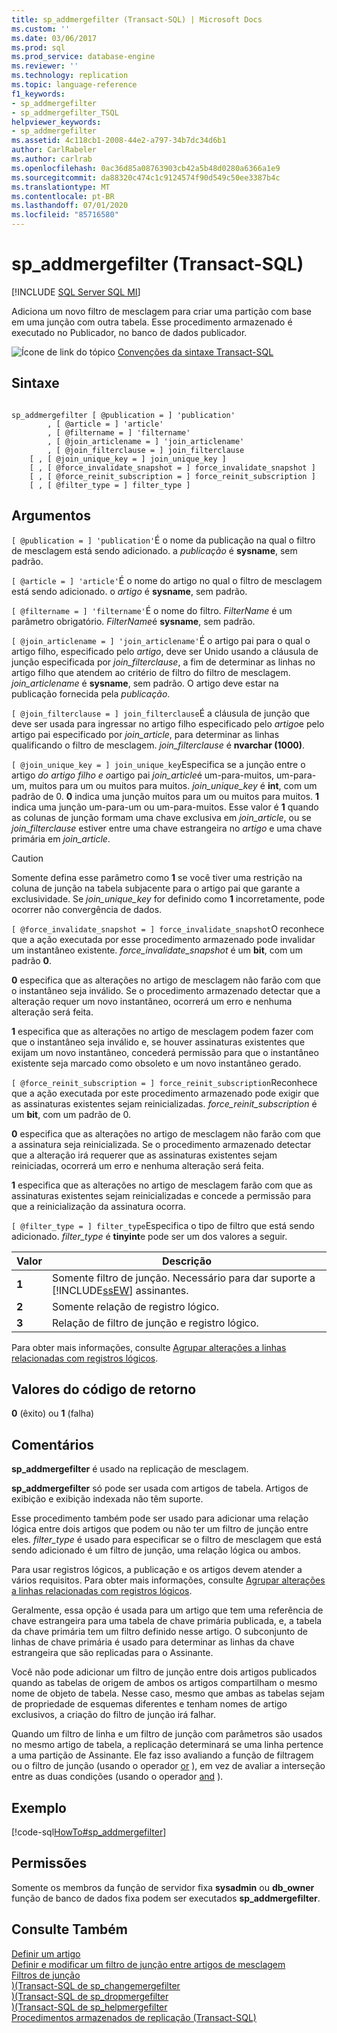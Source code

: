 ```yaml
---
title: sp_addmergefilter (Transact-SQL) | Microsoft Docs
ms.custom: ''
ms.date: 03/06/2017
ms.prod: sql
ms.prod_service: database-engine
ms.reviewer: ''
ms.technology: replication
ms.topic: language-reference
f1_keywords:
- sp_addmergefilter
- sp_addmergefilter_TSQL
helpviewer_keywords:
- sp_addmergefilter
ms.assetid: 4c118cb1-2008-44e2-a797-34b7dc34d6b1
author: CarlRabeler
ms.author: carlrab
ms.openlocfilehash: 0ac36d85a08763903cb42a5b48d0280a6366a1e9
ms.sourcegitcommit: da88320c474c1c9124574f90d549c50ee3387b4c
ms.translationtype: MT
ms.contentlocale: pt-BR
ms.lasthandoff: 07/01/2020
ms.locfileid: "85716580"
---
```

# <a name="sp_addmergefilter-transact-sql"></a>sp_addmergefilter (Transact-SQL)
[!INCLUDE [SQL Server SQL MI](../../includes/applies-to-version/sql-asdbmi.md)]

  Adiciona um novo filtro de mesclagem para criar uma partição com base em uma junção com outra tabela. Esse procedimento armazenado é executado no Publicador, no banco de dados publicador.  
  
 ![Ícone de link do tópico](../../database-engine/configure-windows/media/topic-link.gif "Ícone de link do tópico") [Convenções da sintaxe Transact-SQL](../../t-sql/language-elements/transact-sql-syntax-conventions-transact-sql.md)  
  
## <a name="syntax"></a>Sintaxe  
  
```  
  
sp_addmergefilter [ @publication = ] 'publication'   
        , [ @article = ] 'article'   
        , [ @filtername = ] 'filtername'   
        , [ @join_articlename = ] 'join_articlename'   
        , [ @join_filterclause = ] join_filterclause  
    [ , [ @join_unique_key = ] join_unique_key ]  
    [ , [ @force_invalidate_snapshot = ] force_invalidate_snapshot ]  
    [ , [ @force_reinit_subscription = ] force_reinit_subscription ]  
    [ , [ @filter_type = ] filter_type ]  
```  
  
## <a name="arguments"></a>Argumentos  
`[ @publication = ] 'publication'`É o nome da publicação na qual o filtro de mesclagem está sendo adicionado. a *publicação* é **sysname**, sem padrão.  
  
`[ @article = ] 'article'`É o nome do artigo no qual o filtro de mesclagem está sendo adicionado. o *artigo* é **sysname**, sem padrão.  
  
`[ @filtername = ] 'filtername'`É o nome do filtro. *FilterName* é um parâmetro obrigatório. *FilterName*é **sysname**, sem padrão.  
  
`[ @join_articlename = ] 'join_articlename'`É o artigo pai para o qual o artigo filho, especificado pelo *artigo*, deve ser Unido usando a cláusula de junção especificada por *join_filterclause*, a fim de determinar as linhas no artigo filho que atendem ao critério de filtro do filtro de mesclagem. *join_articlename* é **sysname**, sem padrão. O artigo deve estar na publicação fornecida pela *publicação*.  
  
`[ @join_filterclause = ] join_filterclause`É a cláusula de junção que deve ser usada para ingressar no artigo filho especificado pelo *artigo*e pelo artigo pai especificado por *join_article*, para determinar as linhas qualificando o filtro de mesclagem. *join_filterclause* é **nvarchar (1000)**.  
  
`[ @join_unique_key = ] join_unique_key`Especifica se a junção entre o artigo *do artigo filho e o*artigo pai *join_article*é um-para-muitos, um-para-um, muitos para um ou muitos para muitos. *join_unique_key* é **int**, com um padrão de 0. **0** indica uma junção muitos para um ou muitos para muitos. **1** indica uma junção um-para-um ou um-para-muitos. Esse valor é **1** quando as colunas de junção formam uma chave exclusiva em *join_article*, ou se *join_filterclause* estiver entre uma chave estrangeira no *artigo* e uma chave primária em *join_article*.  
  
> [!CAUTION]  
>  Somente defina esse parâmetro como **1** se você tiver uma restrição na coluna de junção na tabela subjacente para o artigo pai que garante a exclusividade. Se *join_unique_key* for definido como **1** incorretamente, pode ocorrer não convergência de dados.  
  
`[ @force_invalidate_snapshot = ] force_invalidate_snapshot`O reconhece que a ação executada por esse procedimento armazenado pode invalidar um instantâneo existente. *force_invalidate_snapshot* é um **bit**, com um padrão **0**.  
  
 **0** especifica que as alterações no artigo de mesclagem não farão com que o instantâneo seja inválido. Se o procedimento armazenado detectar que a alteração requer um novo instantâneo, ocorrerá um erro e nenhuma alteração será feita.  
  
 **1** especifica que as alterações no artigo de mesclagem podem fazer com que o instantâneo seja inválido e, se houver assinaturas existentes que exijam um novo instantâneo, concederá permissão para que o instantâneo existente seja marcado como obsoleto e um novo instantâneo gerado.  
  
`[ @force_reinit_subscription = ] force_reinit_subscription`Reconhece que a ação executada por este procedimento armazenado pode exigir que as assinaturas existentes sejam reinicializadas. *force_reinit_subscription* é um **bit**, com um padrão de 0.  
  
 **0** especifica que as alterações no artigo de mesclagem não farão com que a assinatura seja reinicializada. Se o procedimento armazenado detectar que a alteração irá requerer que as assinaturas existentes sejam reiniciadas, ocorrerá um erro e nenhuma alteração será feita.  
  
 **1** especifica que as alterações no artigo de mesclagem farão com que as assinaturas existentes sejam reinicializadas e concede a permissão para que a reinicialização da assinatura ocorra.  
  
`[ @filter_type = ] filter_type`Especifica o tipo de filtro que está sendo adicionado. *filter_type* é **tinyint**e pode ser um dos valores a seguir.  
  
|Valor|Descrição|  
|-----------|-----------------|  
|**1**|Somente filtro de junção. Necessário para dar suporte a [!INCLUDE[ssEW](../../includes/ssew-md.md)] assinantes.|  
|**2**|Somente relação de registro lógico.|  
|**3**|Relação de filtro de junção e registro lógico.|  
  
 Para obter mais informações, consulte [Agrupar alterações a linhas relacionadas com registros lógicos](../../relational-databases/replication/merge/group-changes-to-related-rows-with-logical-records.md).  
  
## <a name="return-code-values"></a>Valores do código de retorno  
 **0** (êxito) ou **1** (falha)  
  
## <a name="remarks"></a>Comentários  
 **sp_addmergefilter** é usado na replicação de mesclagem.  
  
 **sp_addmergefilter** só pode ser usada com artigos de tabela. Artigos de exibição e exibição indexada não têm suporte.  
  
 Esse procedimento também pode ser usado para adicionar uma relação lógica entre dois artigos que podem ou não ter um filtro de junção entre eles. *filter_type* é usado para especificar se o filtro de mesclagem que está sendo adicionado é um filtro de junção, uma relação lógica ou ambos.  
  
 Para usar registros lógicos, a publicação e os artigos devem atender a vários requisitos. Para obter mais informações, consulte [Agrupar alterações a linhas relacionadas com registros lógicos](../../relational-databases/replication/merge/group-changes-to-related-rows-with-logical-records.md).  
  
 Geralmente, essa opção é usada para um artigo que tem uma referência de chave estrangeira para uma tabela de chave primária publicada, e, a tabela da chave primária tem um filtro definido nesse artigo. O subconjunto de linhas de chave primária é usado para determinar as linhas da chave estrangeira que são replicadas para o Assinante.  
  
 Você não pode adicionar um filtro de junção entre dois artigos publicados quando as tabelas de origem de ambos os artigos compartilham o mesmo nome de objeto de tabela. Nesse caso, mesmo que ambas as tabelas sejam de propriedade de esquemas diferentes e tenham nomes de artigo exclusivos, a criação do filtro de junção irá falhar.  
  
 Quando um filtro de linha e um filtro de junção com parâmetros são usados no mesmo artigo de tabela, a replicação determinará se uma linha pertence a uma partição de Assinante. Ele faz isso avaliando a função de filtragem ou o filtro de junção (usando o operador [or](../../t-sql/language-elements/or-transact-sql.md) ), em vez de avaliar a interseção entre as duas condições (usando o operador [and](../../t-sql/language-elements/and-transact-sql.md) ).  
  
## <a name="example"></a>Exemplo  
 [!code-sql[HowTo#sp_addmergefilter](../../relational-databases/replication/codesnippet/tsql/sp-addmergefilter-transa_1.sql)]  
  
## <a name="permissions"></a>Permissões  
 Somente os membros da função de servidor fixa **sysadmin** ou **db_owner** função de banco de dados fixa podem ser executados **sp_addmergefilter**.  
  
## <a name="see-also"></a>Consulte Também  
 [Definir um artigo](../../relational-databases/replication/publish/define-an-article.md)   
 [Definir e modificar um filtro de junção entre artigos de mesclagem](../../relational-databases/replication/publish/define-and-modify-a-join-filter-between-merge-articles.md)   
 [Filtros de junção](../../relational-databases/replication/merge/join-filters.md)   
 [&#41;&#40;Transact-SQL de sp_changemergefilter](../../relational-databases/system-stored-procedures/sp-changemergefilter-transact-sql.md)   
 [&#41;&#40;Transact-SQL de sp_dropmergefilter](../../relational-databases/system-stored-procedures/sp-dropmergefilter-transact-sql.md)   
 [&#41;&#40;Transact-SQL de sp_helpmergefilter](../../relational-databases/system-stored-procedures/sp-helpmergefilter-transact-sql.md)   
 [Procedimentos armazenados de replicação &#40;Transact-SQL&#41;](../../relational-databases/system-stored-procedures/replication-stored-procedures-transact-sql.md)  
  
  
